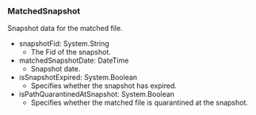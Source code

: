 ### MatchedSnapshot
Snapshot data for the matched file.

- snapshotFid: System.String
  - The Fid of the snapshot.
- matchedSnapshotDate: DateTime
  - Snapshot date.
- isSnapshotExpired: System.Boolean
  - Specifies whether the snapshot has expired.
- isPathQuarantinedAtSnapshot: System.Boolean
  - Specifies whether the matched file is quarantined at the snapshot.
